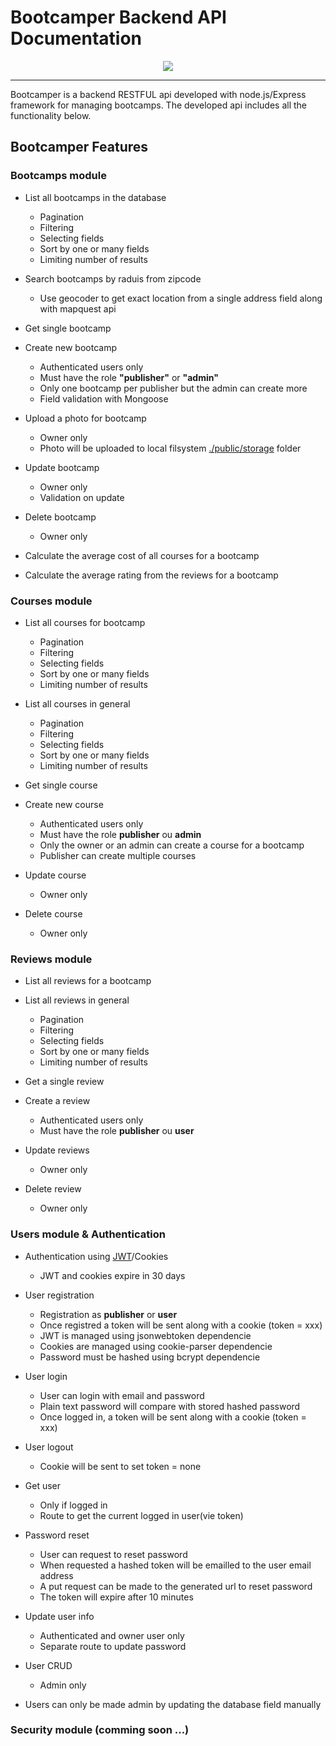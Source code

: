 # Bootcamper Backend API Documentation

<div style="text-align: center">
    <img src="https://i.imgur.com/KbO2Soz.jpg" />
</div>

---

Bootcamper is a backend RESTFUL api developed with node.js/Express framework for managing bootcamps. The developed api includes all the functionality below.

## Bootcamper Features

### Bootcamps module

- List all bootcamps in the database

  - Pagination
  - Filtering
  - Selecting fields
  - Sort by one or many fields
  - Limiting number of results

- Search bootcamps by raduis from zipcode

  - Use geocoder to get exact location from a single address field along with mapquest api

- Get single bootcamp

- Create new bootcamp

  - Authenticated users only
  - Must have the role **"publisher"** or **"admin"**
  - Only one bootcamp per publisher but the admin can create more
  - Field validation with Mongoose

- Upload a photo for bootcamp
  - Owner only
  - Photo will be uploaded to local filsystem [./public/storage](public/storage) folder
- Update bootcamp

  - Owner only
  - Validation on update

- Delete bootcamp

  - Owner only

- Calculate the average cost of all courses for a bootcamp
- Calculate the average rating from the reviews for a bootcamp

### Courses module

- List all courses for bootcamp

  - Pagination
  - Filtering
  - Selecting fields
  - Sort by one or many fields
  - Limiting number of results

- List all courses in general

  - Pagination
  - Filtering
  - Selecting fields
  - Sort by one or many fields
  - Limiting number of results

- Get single course

- Create new course

  - Authenticated users only
  - Must have the role **publisher** ou **admin**
  - Only the owner or an admin can create a course for a bootcamp
  - Publisher can create multiple courses

- Update course

  - Owner only

- Delete course
  - Owner only

### Reviews module

- List all reviews for a bootcamp
- List all reviews in general

  - Pagination
  - Filtering
  - Selecting fields
  - Sort by one or many fields
  - Limiting number of results

- Get a single review
- Create a review
  - Authenticated users only
  - Must have the role **publisher** ou **user**
- Update reviews
  - Owner only
- Delete review
  - Owner only

### Users module & Authentication

- Authentication using [JWT](https://jwt.io/)/Cookies

  - JWT and cookies expire in 30 days

- User registration

  - Registration as **publisher** or **user**
  - Once registred a token will be sent along with a cookie (token = xxx)
  - JWT is managed using jsonwebtoken dependencie
  - Cookies are managed using cookie-parser dependencie
  - Password must be hashed using bcrypt dependencie

- User login

  - User can login with email and password
  - Plain text password will compare with stored hashed password
  - Once logged in, a token will be sent along with a cookie (token = xxx)

- User logout

  - Cookie will be sent to set token = none

- Get user

  - Only if logged in
  - Route to get the current logged in user(vie token)

- Password reset
  - User can request to reset password
  - When requested a hashed token will be emailled to the user email address
  - A put request can be made to the generated url to reset password
  - The token will expire after 10 minutes
- Update user info

  - Authenticated and owner user only
  - Separate route to update password

- User CRUD

  - Admin only

- Users can only be made admin by updating the database field manually

### Security module (comming soon ...)
